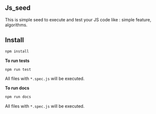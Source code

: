 ## Js_seed

This is simple seed to execute and test your JS code like : simple feature, algorithms.

## Install

```bash
npm install
```

**To run tests**

```bash
npm run test
```

All files with `*.spec.js` will be executed.


**To run docs**

```bash
npm run docs
```

All files with `*.spec.js` will be executed.

